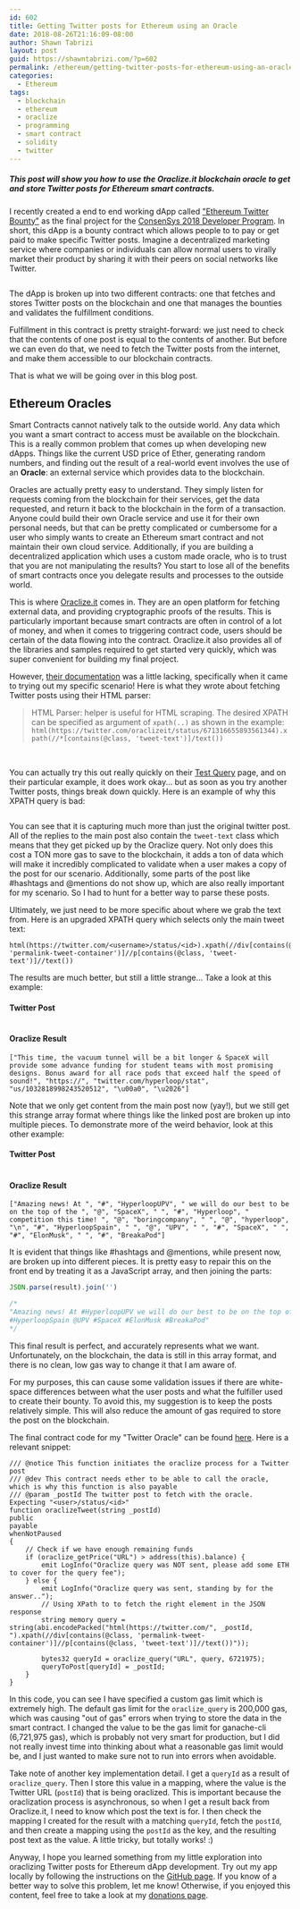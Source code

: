 ```yaml
---
id: 602
title: Getting Twitter posts for Ethereum using an Oracle
date: 2018-08-26T21:16:09-08:00
author: Shawn Tabrizi
layout: post
guid: https://shawntabrizi.com/?p=602
permalink: /ethereum/getting-twitter-posts-for-ethereum-using-an-oracle/
categories:
  - Ethereum
tags:
  - blockchain
  - ethereum
  - oraclize
  - programming
  - smart contract
  - solidity
  - twitter
---
```

<h5>This post will show you how to use the Oraclize.it blockchain oracle to get and store Twitter posts for Ethereum smart contracts.</h5>

<p>I recently created a end to end working dApp called <a href="https://github.com/shawntabrizi/Ethereum-Twitter-Bounty">"Ethereum Twitter Bounty"</a> as the final project for the <a href="https://consensys.net/academy/2018developer/">ConsenSys 2018 Developer Program</a>. In short, this dApp is a bounty contract which allows people to to pay or get paid to make specific Twitter posts. Imagine a decentralized marketing service where companies or individuals can allow normal users to virally market their product by sharing it with their peers on social networks like Twitter.</p>

<img alt='' class='alignnone size-full wp-image-635 ' src='/assets/images/img_5b838a8f8a429.png' />

<p>The dApp is broken up into two different contracts: one that fetches and stores Twitter posts on the blockchain and one that manages the bounties and validates the fulfillment conditions.</p>

<p>Fulfillment in this contract is pretty straight-forward: we just need to check that the contents of one post is equal to the contents of another. But before we can even do that, we need to fetch the Twitter posts from the internet, and make them accessible to our blockchain contracts.</p>

<p>That is what we will be going over in this blog post.</p>

<h2>Ethereum Oracles</h2>

<p>Smart Contracts cannot natively talk to the outside world. Any data which you want a smart contract to access must be available on the blockchain. This is a really common problem that comes up when developing new dApps. Things like the current USD price of Ether, generating random numbers, and finding out the result of a real-world event involves the use of an <strong>Oracle</strong>: an external service which provides data to the blockchain.</p>

<p>Oracles are actually pretty easy to understand. They simply listen for requests coming from the blockchain for their services, get the data requested, and return it back to the blockchain in the form of a transaction. Anyone could build their own Oracle service and use it for their own personal needs, but that can be pretty complicated or cumbersome for a user who simply wants to create an Ethereum smart contract and not maintain their own cloud service. Additionally, if you are building a decentralized application which uses a custom made oracle, who is to trust that you are not manipulating the results? You start to lose all of the benefits of smart contracts once you delegate results and processes to the outside world.</p>

<p>This is where <a href="http://www.oraclize.it/">Oraclize.it</a> comes in. They are an open platform for fetching external data, and providing cryptographic proofs of the results. This is particularly important because smart contracts are often in control of a lot of money, and when it comes to triggering contract code, users should be certain of the data flowing into the contract. Oraclize.it also provides all of the libraries and samples required to get started very quickly, which was super convenient for building my final project.</p>

<p>However, <a href="http://docs.oraclize.it/">their documentation</a> was a little lacking, specifically when it came to trying out my specific scenario! Here is what they wrote about fetching Twitter posts using their HTML parser:</p>

<blockquote> HTML Parser: helper is useful for HTML scraping. The desired XPATH can be specified as argument of <code>xpath(..)</code> as shown in the example: <code>html(https://twitter.com/oraclizeit/status/671316655893561344).xpath(//*[contains(@class, 'tweet-text')]/text())</code></blockquote>

<br />

<p>You can actually try this out really quickly on their <a href="http://app.oraclize.it/home/test_query">Test Query</a> page, and on their particular example, it does work okay... but as soon as you try another Twitter posts, things break down quickly. Here is an example of why this XPATH query is bad:</p>

<img alt='' class='alignnone size-full wp-image-610 ' src='/assets/images/img_5b833f04ca84f.png' />

<p>You can see that it is capturing much more than just the original twitter post. All of the replies to the main post also contain the <code>tweet-text</code> class which means that they get picked up by the Oraclize query. Not only does this cost a TON more gas to save to the blockchain, it adds a ton of data which will make it incredibly complicated to validate when a user makes a copy of the post for our scenario. Additionally, some parts of the post like #hashtags and @mentions do not show up, which are also really important for my scenario. So I had to hunt for a better way to parse these posts.</p>

<p>Ultimately, we just need to be more specific about where we grab the text from. Here is an upgraded XPATH query which selects only the main tweet text:</p>

```
html(https://twitter.com/<username>/status/<id>).xpath(//div[contains(@class, 'permalink-tweet-container')]//p[contains(@class, 'tweet-text')]//text())
```

<p>The results are much better, but still a little strange... Take a look at this example:</p>

<h4>Twitter Post</h4>

<img alt='' class='alignnone size-full wp-image-615 ' src='/assets/images/img_5b834588d4946.png' />

<h4>Oraclize Result</h4>

<p><code>["This time, the vacuum tunnel will be a bit longer & SpaceX will provide some advance funding for student teams with most promising designs. Bonus award for all race pods that exceed half the speed of sound!", "https://", "twitter.com/hyperloop/stat", "us/1032818998243520512", "\u00a0", "\u2026"]</code></p>

<p>Note that we only get content from the main post now (yay!), but we still get this strange array format where things like the linked post are broken up into multiple pieces. To demonstrate more of the weird behavior, look at this other example:</p>

<h4>Twitter Post</h4>

<img alt='' class='alignnone size-full wp-image-617 ' src='/assets/images/img_5b83469aa1592.png' />

<h4>Oraclize Result</h4>

<p><code>["Amazing news! At ", "#", "HyperloopUPV", " we will do our best to be on the top of the ", "@", "SpaceX", " ", "#", "Hyperloop", " competition this time! ", "@", "boringcompany", " ", "@", "hyperloop", "\n", "#", "HyperloopSpain", " ", "@", "UPV", " ", "#", "SpaceX", " ", "#", "ElonMusk", " ", "#", "BreakaPod"]</code></p>

<p>It is evident that things like #hashtags and @mentions, while present now, are broken up into different pieces. It is pretty easy to repair this on the front end by treating it as a JavaScript array, and then joining the parts:</p>

```javascript
JSON.parse(result).join('')

/*
"Amazing news! At #HyperloopUPV we will do our best to be on the top of the @SpaceX #Hyperloop competition this time! @boringcompany @hyperloop
#HyperloopSpain @UPV #SpaceX #ElonMusk #BreakaPod"
*/
```

<p>This final result is perfect, and accurately represents what we want. Unfortunately, on the blockchain, the data is still in this array format, and there is no clean, low gas way to change it that I am aware of.</p>

<p>For my purposes, this can cause some validation issues if there are white-space differences between what the user posts and what the fulfiller used to create their bounty. To avoid this, my suggestion is to keep the posts relatively simple. This will also reduce the amount of gas required to store the post on the blockchain.</p>

<p>The final contract code for my "Twitter Oracle" can be found <a href="https://github.com/shawntabrizi/Ethereum-Twitter-Bounty/blob/master/twitter-bounty/contracts/TwitterOracle.sol">here</a>. Here is a relevant snippet:</p>

```solidity
/// @notice This function initiates the oraclize process for a Twitter post
/// @dev This contract needs ether to be able to call the oracle, which is why this function is also payable
/// @param _postId The twitter post to fetch with the oracle. Expecting "<user>/status/<id>"
function oraclizeTweet(string _postId)
public
payable
whenNotPaused
{
    // Check if we have enough remaining funds
    if (oraclize_getPrice("URL") > address(this).balance) {
        emit LogInfo("Oraclize query was NOT sent, please add some ETH to cover for the query fee");
    } else {
        emit LogInfo("Oraclize query was sent, standing by for the answer..");
        // Using XPath to to fetch the right element in the JSON response
        string memory query = string(abi.encodePacked("html(https://twitter.com/", _postId, ").xpath(//div[contains(@class, 'permalink-tweet-container')]//p[contains(@class, 'tweet-text')]//text())"));

        bytes32 queryId = oraclize_query("URL", query, 6721975);
        queryToPost[queryId] = _postId;
    }
}
```

<p>In this code, you can see I have specified a custom gas limit which is extremely high. The default gas limit for the <code>oraclize_query</code> is 200,000 gas, which was causing "out of gas" errors when trying to store the data in the smart contract. I changed the value to be the gas limit for ganache-cli (6,721,975 gas), which is probably not very smart for production, but I did not really invest time into thinking about what a reasonable gas limit would be, and I just wanted to make sure not to run into errors when avoidable.</p>

<p>Take note of another key implementation detail. I get a <code>queryId</code> as a result of <code>oraclize_query</code>. Then I store this value in a mapping, where the value is the Twitter URL (<code>postId</code>) that is being oraclized. This is important because the oraclization process is asynchronous, so when I get a result back from Oraclize.it, I need to know which post the text is for. I then check the mapping I created for the result with a matching <code>queryId</code>, fetch the <code>postId</code>, and then create a mapping using the <code>postId</code> as the key, and the resulting post text as the value. A little tricky, but totally works! :)</p>

<p>Anyway, I hope you learned something from my little exploration into oraclizing Twitter posts for Ethereum dApp development. Try out my app locally by following the instructions on the <a href="https://github.com/shawntabrizi/Ethereum-Twitter-Bounty">GitHub page</a>. If you know of a better way to solve this problem, let me know! Otherwise, if you enjoyed this content, feel free to take a look at my <a href="https://shawntabrizi.com/donate/">donations page</a>.</p>